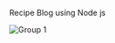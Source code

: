 
Recipe Blog using Node js 


![Group 1](https://user-images.githubusercontent.com/68848197/208076399-bf9de8bc-0efd-4707-8a1a-d0698eb3d0f4.png)
